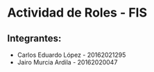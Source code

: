 # Actividad de Roles - FIS

## Integrantes:
- Carlos Eduardo López - 20162021295
- Jairo Murcia Ardila - 20162020047
